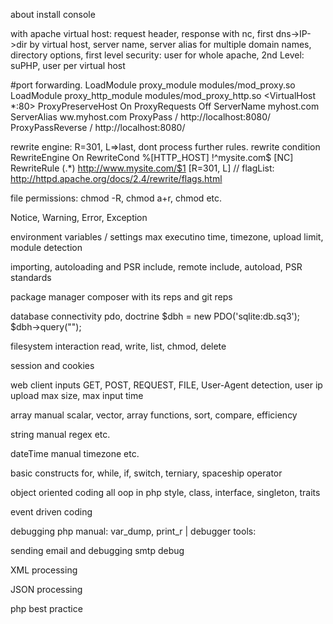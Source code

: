 about
install
console

with apache
  virtual host: request header, response with nc, first dns->IP->dir by virtual host, server name, server alias for multiple domain names, directory options, first level security: user for whole apache, 2nd Level: suPHP, user per virtual host
  
  #port forwarding.
  LoadModule proxy_module modules/mod_proxy.so
  LoadModule proxy_http_module modules/mod_proxy_http.so
  <VirtualHost *:80>
  ProxyPreserveHost On
  ProxyRequests Off
  ServerName myhost.com
  ServerAlias ww.myhost.com
  ProxyPass / http://localhost:8080/
  ProxyPassReverse / http://localhost:8080/
  </VirtualHost>
  
  rewrite engine: R=301, L=>last, dont process further rules. rewrite condition
  RewriteEngine On
  RewriteCond %[HTTP_HOST] !^mysite.com$ [NC]
  RewriteRule (.*) http://www.mysite.com/$1 [R=301, L]
  // flagList: http://httpd.apache.org/docs/2.4/rewrite/flags.html
  
  file permissions: chmod -R, chmod a+r, chmod etc.

Notice, Warning, Error, Exception

environment variables / settings
  max executino time, timezone, upload limit, module detection

importing, autoloading and PSR
  include, remote include, autoload, PSR standards
  
package manager
  composer with its reps and git reps

database connectivity
  pdo, doctrine
  $dbh = new PDO('sqlite:db.sq3');
  $dbh->query("");
  
filesystem interaction
  read, write, list, chmod, delete
  
session and cookies

web client inputs
  GET, POST, REQUEST, FILE, User-Agent detection, user ip
  upload max size, max input time
  
array manual
  scalar, vector, array functions, sort, compare, efficiency
  
string manual
  regex etc.

dateTime manual
  timezone etc.

basic constructs
  for, while, if, switch, terniary, spaceship operator
  
object oriented coding
  all oop in php style, class, interface, singleton, traits
  
event driven coding
  

debugging php
  manual: var_dump, print_r | debugger tools: 
  
sending email and debugging
  smtp debug
  
XML processing

JSON processing

php best practice